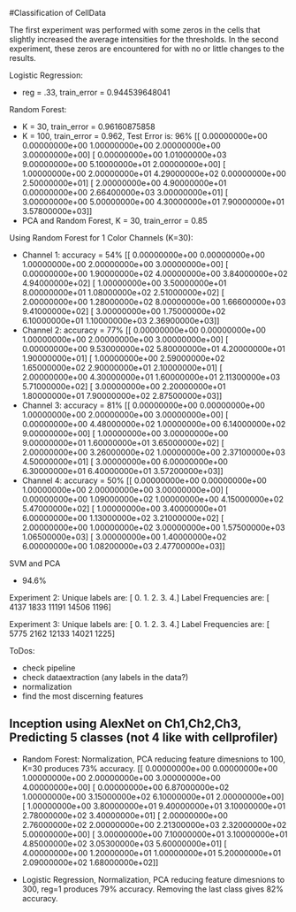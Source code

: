 #Classification of CellData

The first experiment was performed with some zeros in the cells that slightly increased the average intensities for the thresholds. In the second experiment, these zeros are encountered for with no or little changes to the results.

Logistic Regression:
- reg = .33, train_error = 0.944539648041

Random Forest:
- K = 30, train_error = 0.96160875858
- K = 100, train_error = 0.962, Test Error is: 96%
[[  0.00000000e+00   0.00000000e+00   1.00000000e+00   2.00000000e+00
    3.00000000e+00]
 [  0.00000000e+00   1.01000000e+03   9.00000000e+00   5.10000000e+01
    2.00000000e+00]
 [  1.00000000e+00   2.00000000e+01   4.29000000e+02   0.00000000e+00
    2.50000000e+01]
 [  2.00000000e+00   4.90000000e+01   0.00000000e+00   2.66400000e+03
    3.00000000e+01]
 [  3.00000000e+00   5.00000000e+00   4.30000000e+01   7.90000000e+01
    3.57800000e+03]]
- PCA and Random Forest, K = 30, train_error = 0.85


Using Random Forest for 1 Color Channels (K=30): 
- Channel 1: accuracy = 54%
[[  0.00000000e+00   0.00000000e+00   1.00000000e+00   2.00000000e+00
    3.00000000e+00]
 [  0.00000000e+00   1.90000000e+02   4.00000000e+00   3.84000000e+02
    4.94000000e+02]
 [  1.00000000e+00   3.50000000e+01   8.00000000e+01   1.08000000e+02
    2.51000000e+02]
 [  2.00000000e+00   1.28000000e+02   8.00000000e+00   1.66600000e+03
    9.41000000e+02]
 [  3.00000000e+00   1.75000000e+02   6.10000000e+01   1.10000000e+03
    2.36900000e+03]]
- Channel 2: accuracy = 77%
[[  0.00000000e+00   0.00000000e+00   1.00000000e+00   2.00000000e+00
    3.00000000e+00]
 [  0.00000000e+00   9.53000000e+02   5.80000000e+01   4.20000000e+01
    1.90000000e+01]
 [  1.00000000e+00   2.59000000e+02   1.65000000e+02   2.90000000e+01
    2.10000000e+01]
 [  2.00000000e+00   4.30000000e+01   1.60000000e+01   2.11300000e+03
    5.71000000e+02]
 [  3.00000000e+00   2.20000000e+01   1.80000000e+01   7.90000000e+02
    2.87500000e+03]]
- Channel 3: accuracy = 81%
[[  0.00000000e+00   0.00000000e+00   1.00000000e+00   2.00000000e+00
    3.00000000e+00]
 [  0.00000000e+00   4.48000000e+02   1.00000000e+00   6.14000000e+02
    9.00000000e+00]
 [  1.00000000e+00   3.00000000e+00   9.00000000e+01   1.60000000e+01
    3.65000000e+02]
 [  2.00000000e+00   3.26000000e+02   1.00000000e+00   2.37100000e+03
    4.50000000e+01]
 [  3.00000000e+00   6.00000000e+00   6.30000000e+01   6.40000000e+01
    3.57200000e+03]]
- Channel 4: accuracy = 50%
[[  0.00000000e+00   0.00000000e+00   1.00000000e+00   2.00000000e+00
    3.00000000e+00]
 [  0.00000000e+00   1.09000000e+02   1.00000000e+00   4.15000000e+02
    5.47000000e+02]
 [  1.00000000e+00   3.40000000e+01   6.00000000e+00   1.13000000e+02
    3.21000000e+02]
 [  2.00000000e+00   1.00000000e+02   3.00000000e+00   1.57500000e+03
    1.06500000e+03]
 [  3.00000000e+00   1.40000000e+02   6.00000000e+00   1.08200000e+03
    2.47700000e+03]]


SVM and PCA
- 94.6%



Experiment 2:
Unique labels are: [ 0.  1.  2.  3.  4.]
Label Frequencies are: [ 4137  1833 11191 14506  1196]

Experiment 3:
Unique labels are: [ 0.  1.  2.  3.  4.]
Label Frequencies are: [ 5775  2162 12133 14021  1225]



ToDos:
- check pipeline
- check dataextraction (any labels in the data?)
- normalization
- find the most discerning features

## Inception using AlexNet on Ch1,Ch2,Ch3, Predicting 5 classes (not 4 like with cellprofiler)
- Random Forest: Normalization, PCA reducing feature dimesnions to 100, K=30 produces 73% accuracy.
[[  0.00000000e+00   0.00000000e+00   1.00000000e+00   2.00000000e+00
    3.00000000e+00   4.00000000e+00]
 [  0.00000000e+00   6.87000000e+02   1.00000000e+00   3.15000000e+02
    6.10000000e+01   2.00000000e+00]
 [  1.00000000e+00   3.80000000e+01   9.40000000e+01   3.10000000e+01
    2.78000000e+02   3.40000000e+01]
 [  2.00000000e+00   2.76000000e+02   2.00000000e+00   2.21300000e+03
    2.32000000e+02   5.00000000e+00]
 [  3.00000000e+00   7.10000000e+01   3.10000000e+01   4.85000000e+02
    3.05300000e+03   5.60000000e+01]
 [  4.00000000e+00   1.20000000e+01   1.00000000e+01   5.20000000e+01
    2.09000000e+02   1.68000000e+02]]

- Logistic Regression, Normalization, PCA reducing feature dimesnions to 300, reg=1 produces 79% accuracy. Removing the last class gives 82% accuracy.
